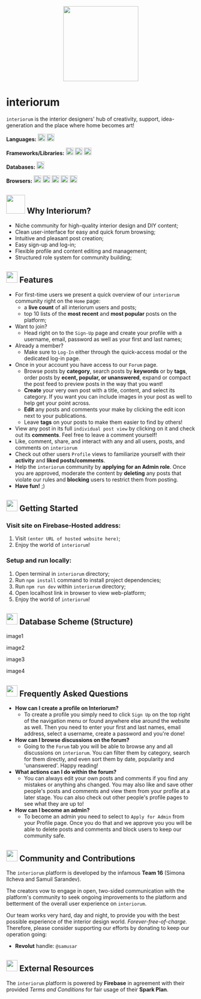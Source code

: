 <div style="display: flex; justify-content:center; margin-bottom:20px"><img src="https://firebasestorage.googleapis.com/v0/b/interiorum-6c515.appspot.com/o/assets%2Flogo.png?alt=media&token=dfd1dd62-93fc-4de0-a77f-4e941c4e09a5" width="200"></div>

# interiorum

`interiorum` is the interior designers' hub of creativity, support, idea-generation and the place where home becomes art!

**Languages:** <img src="https://img.shields.io/badge/javascript-%23323330.svg?style=for-the-badge&logo=javascript&logoColor=%23F7DF1E" height="20"> <img src="https://img.shields.io/badge/html5-%23E34F26.svg?style=for-the-badge&logo=html5&logoColor=white" height="20">

**Frameworks/Libraries:** <img src="https://img.shields.io/badge/react-%2320232a.svg?style=for-the-badge&logo=react&logoColor=%2361DAFB" height="20"> <img src="https://img.shields.io/badge/React_Router-CA4245?style=for-the-badge&logo=react-router&logoColor=white" height="20"> <img src="https://img.shields.io/badge/chakra-%234ED1C5.svg?style=for-the-badge&logo=chakraui&logoColor=white" height="20">

**Databases:** <img src="https://img.shields.io/badge/Firebase-039BE5?style=for-the-badge&logo=Firebase&logoColor=white" height="20">

**Browsers:** <img src="https://img.shields.io/badge/Google%20Chrome-4285F4?style=for-the-badge&logo=GoogleChrome&logoColor=white" height="20"> <img src="https://img.shields.io/badge/Safari-000000?style=for-the-badge&logo=Safari&logoColor=white" height="20"> <img src="https://img.shields.io/badge/Edge-0078D7?style=for-the-badge&logo=Microsoft-edge&logoColor=white" height="20"> <img src="https://img.shields.io/badge/Firefox-FF7139?style=for-the-badge&logo=Firefox-Browser&logoColor=white" height="20"> <img src="https://img.shields.io/badge/Opera-FF1B2D?style=for-the-badge&logo=Opera&logoColor=white" height="20"> 

## <img src="https://firebasestorage.googleapis.com/v0/b/interiorum-6c515.appspot.com/o/assets%2Flogo.png?alt=media&token=dfd1dd62-93fc-4de0-a77f-4e941c4e09a5"  width="50" height="50"> Why Interiorum?

- Niche community for high-quality interior design and DIY content;
- Clean user-interface for easy and quick forum browsing;
- Intuitive and pleasant post creation;
- Easy sign-up and log-in;
- Flexible profile and content editing and management;
- Structured role system for community building;

## <img src="https://img.icons8.com/?size=512&id=7856&format=png"  width="30" height="30"> Features

- For first-time users we present a quick overview of our `interiorum` community right on the `Home` page:
  - a **live count** of all interiorum users and posts;
  - top 10 lists of the **most recent** and **most popular** posts on the platform;
- Want to join?
  - Head right on to the `Sign-Up` page and create your profile with a username, email, password as well as your first and last names;
- Already a member?
  - Make sure to `Log-In` either through the quick-access modal or the dedicated log-in page.
- Once in your account you have access to our `Forum` page.
  - Browse posts by **category**, search posts by **keywords** or by **tags**, order posts by **ecent, popular, or unanswered**, expand or compact the post feed to preview posts in the way that you want!
  - **Create** your very own post with a title, content, and select its category. If you want you can include images in your post as well to help get your point across.
  - **Edit** any posts and comments your make by clicking the edit icon next to your publications.
  - Leave **tags** on your posts to make them easier to find by others!
- View any post in its full `individual post view` by clicking on it and check out its **comments**. Feel free to leave a comment yourself!
- Like, comment, share, and interact with any and all users, posts, and comments on `interiorum`
- Check out other users `Profile` views to familiarize yourself with their **activity** and **liked posts/comments**.
- Help the `interiorum` community by **applying for an Admin role**. Once you are approved, moderate the content by **deleting** any posts that violate our rules and **blocking** users to restrict them from posting.
- **Have fun!** ;)

## <img src="https://img.icons8.com/?size=512&id=IO34MKyjiE3B&format=png"  width="30" height="30"> Getting Started

### Visit site on Firebase-Hosted address:

1. Visit `(enter URL of hosted website here)`;
2. Enjoy the world of `interiorum`!

### Setup and run locally:

1. Open terminal in `interiorum` directory;
2. Run `npm install` command to install project dependencies;
3. Run `npm run dev` within `interiorum` directory;
4. Open localhost link in browser to view web-platform;
5. Enjoy the world of `interiorum`!

## <img src="https://img.icons8.com/?size=512&id=8305&format=png"  width="30" height="30"> Database Scheme (Structure)

image1

image2

image3

image4

## <img src="https://img.icons8.com/?size=512&id=2908&format=png"  width="30" height="30"> Frequently Asked Questions

- **How can I create a profile on Interiorum?**
  - To create a profile you simply need to click `Sign Up` on the top right of the navigation menu or found anywhere else around the website as well. Then you need to enter your first and last names, email address, select a username, create a password and you're done!
- **How can I browse discussions on the forum?**
  - Going to the `Forum` tab you will be able to browse any and all discussions on `interiorum`. You can filter them by category, search for them directly, and even sort them by date, popularity and 'unanswered'. Happy reading!
- **What actions can I do within the forum?**
  - You can always edit your own posts and comments if you find any mistakes or anything ahs changed. You may also like and save other people's posts and comments and view them from your profile at a later stage. You can also check out other people's profile pages to see what they are up to!
- **How can I become an admin?**
  - To become an admin you need to select to `Apply for Admin` from your Profile page. Once you do that and we approve you you will be able to delete posts and comments and block users to keep our community safe.

## <img src="https://img.icons8.com/?size=512&id=122809&format=png"  width="30" height="30"> Community and Contributions

The `interiorum` platform is developed by the infamous **Team 16** (Simona Ilcheva and Samuil Sarandev).

The creators vow to engage in open, two-sided communication with the platform's community to seek ongoing improvements to the platform and betterment of the overall user experience on `interiorum`.

Our team works very hard, day and night, to provide you with the best possible experience of the interior design world. *Forever-free-of-charge.* Therefore, please consider supporting our efforts by donating to keep our operation going:

- **Revolut** handle: `@samusar`

## <img src="https://img.icons8.com/?size=512&id=2969&format=png"  width="30" height="30"> External Resources

The `interiorum` platform is powered by **Firebase** in agreement with their provided *Terms and Conditions* for fair usage of their **Spark Plan**.